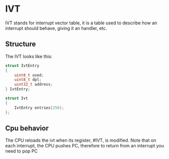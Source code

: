 # IVT
IVT stands for interrupt vector table, it is a table used to describe how an interrupt should behave, giving it an handler, etc.

## Structure
The IVT looks like this:

```c
struct IvtEntry
{
    uint8_t used;
    uint8_t dpl;
    uint32_t address;
} IvtEntry;

struct Ivt
{
    IvtEntry entries[256];
};
```

## Cpu behavior
The CPU reloads the ivt when its register, #IVT, is modified.
Note that on each interrupt, the CPU pushes PC, therefore to return from an interrupt you need to pop PC


